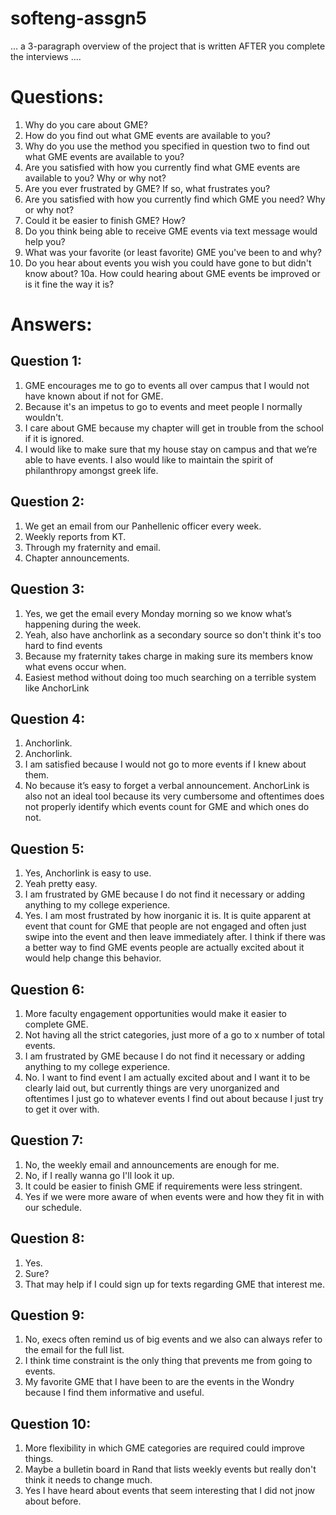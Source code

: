 # softeng-assgn5

... a 3-paragraph overview of the project that is written AFTER you complete
the interviews ....

# Questions:
  1. Why do you care about GME?
  2. How do you find out what GME events are available to you?
  3. Why do you use the method you specified in question two to find out what GME events are available to you?
  4. Are you satisfied with how you currently find what GME events are available to you? Why or why not?
  5. Are you ever frustrated by GME? If so, what frustrates you?
  6. Are you satisfied with how you currently find which GME you need? Why or why not?
  7. Could it be easier to finish GME? How?
  8. Do you think being able to receive GME events via text message would help you?
  9. What was your favorite (or least favorite) GME you've been to and why?
  10. Do you hear about events you wish you could have gone to but didn't know about?
  10a. How could hearing about GME events be improved or is it fine the way it is?


# Answers:

## Question 1: 
  1. GME encourages me to go to events all over campus that I would not have known about if not for GME.
  2. Because it's an impetus to go to events and meet people I normally wouldn't.
  3. I care about GME because my chapter will get in trouble from the school if it is ignored.
  4. I would like to make sure that my house stay on campus and that we’re able to have events. I also would like to maintain the spirit of philanthropy amongst greek life. 

## Question 2:
  1. We get an email from our Panhellenic officer every week.
  2. Weekly reports from KT.
  3. Through my fraternity and email.
  4. Chapter announcements.

## Question 3:
  1. Yes, we get the email every Monday morning so we know what’s happening during the week. 
  2. Yeah, also have anchorlink as a secondary source so don't think it's too hard to find events
  3. Because my fraternity takes charge in making sure its members know what evens occur when.
  4. Easiest method without doing too much searching on a terrible system like AnchorLink

## Question 4:
  1. Anchorlink.
  2. Anchorlink.
  3. I am satisfied because I would not go to more events if I knew about them.
  4. No because it’s easy to forget a verbal announcement. AnchorLink is also not an ideal tool because its very cumbersome and oftentimes does not properly identify which events count for GME and which ones do not. 

## Question 5:
  1. Yes, Anchorlink is easy to use. 
  2. Yeah pretty easy.
  3. I am frustrated by GME because I do not find it necessary or adding anything to my college experience.
  4. Yes. I am most frustrated by how inorganic it is. It is quite apparent at event that count for GME that people are not engaged and often just swipe into the event and then leave immediately after. I think if there was a better way to find GME events people are actually excited about it would help change this behavior.

## Question 6:
  1. More faculty engagement opportunities would make it easier to complete GME. 
  2. Not having all the strict categories, just more of a go to x number of total events.
  3. I am frustrated by GME because I do not find it necessary or adding anything to my college experience.
  4. No. I want to find event I am actually excited about and I want it to be clearly laid out, but currently things are very unorganized and oftentimes I just go to whatever events I find out about because I just try to get it over with.

## Question 7:
  1. No, the weekly email and announcements are enough for me. 
  2. No, if I really wanna go I'll look it up.
  3. It could be easier to finish GME if requirements were less stringent.
  4. Yes if we were more aware of when events were and how they fit in with our schedule.

## Question 8:
  1. Yes.
  2. Sure?
  3. That may help if I could sign up for texts regarding GME that interest me.

## Question 9:
  1. No, execs often remind us of big events and we also can always refer to the email for the full list. 
  2. I think time constraint is the only thing that prevents me from going to events.
  3. My favorite GME that I have been to are the events in the Wondry because I find them informative and useful.

## Question 10:
  1. More flexibility in which GME categories are required could improve things.
  2. Maybe a bulletin board in Rand that lists weekly events but really don't think it needs to change much.
  3. Yes I have heard about events that seem interesting that I did not jnow about before.
  
